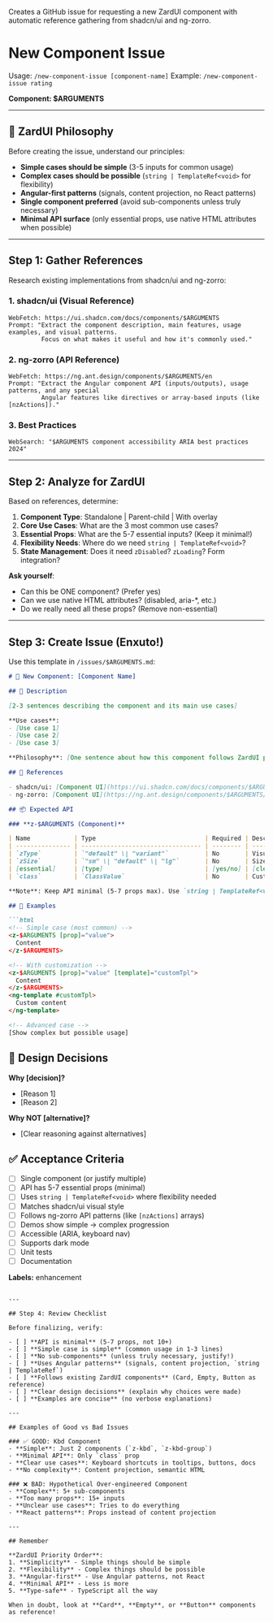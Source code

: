 Creates a GitHub issue for requesting a new ZardUI component with automatic reference gathering from shadcn/ui and ng-zorro.

# New Component Issue

Usage: `/new-component-issue [component-name]`
Example: `/new-component-issue rating`

**Component: $ARGUMENTS**

---

## 🎯 ZardUI Philosophy

Before creating the issue, understand our principles:

- **Simple cases should be simple** (3-5 inputs for common usage)
- **Complex cases should be possible** (`string | TemplateRef<void>` for flexibility)
- **Angular-first patterns** (signals, content projection, no React patterns)
- **Single component preferred** (avoid sub-components unless truly necessary)
- **Minimal API surface** (only essential props, use native HTML attributes when possible)

---

## Step 1: Gather References

Research existing implementations from shadcn/ui and ng-zorro:

### 1. shadcn/ui (Visual Reference)
```
WebFetch: https://ui.shadcn.com/docs/components/$ARGUMENTS
Prompt: "Extract the component description, main features, usage examples, and visual patterns.
         Focus on what makes it useful and how it's commonly used."
```

### 2. ng-zorro (API Reference)
```
WebFetch: https://ng.ant.design/components/$ARGUMENTS/en
Prompt: "Extract the Angular component API (inputs/outputs), usage patterns, and any special
         Angular features like directives or array-based inputs (like [nzActions])."
```

### 3. Best Practices
```
WebSearch: "$ARGUMENTS component accessibility ARIA best practices 2024"
```

---

## Step 2: Analyze for ZardUI

Based on references, determine:

1. **Component Type**: Standalone | Parent-child | With overlay
2. **Core Use Cases**: What are the 3 most common use cases?
3. **Essential Props**: What are the 5-7 essential inputs? (Keep it minimal!)
4. **Flexibility Needs**: Where do we need `string | TemplateRef<void>`?
5. **State Management**: Does it need `zDisabled`? `zLoading`? Form integration?

**Ask yourself**:
- Can this be ONE component? (Prefer yes)
- Can we use native HTML attributes? (disabled, aria-*, etc.)
- Do we really need all these props? (Remove non-essential)

---

## Step 3: Create Issue (Enxuto!)

Use this template in `/issues/$ARGUMENTS.md`:

```markdown
# 🚀 New Component: [Component Name]

## 📖 Description

[2-3 sentences describing the component and its main use cases]

**Use cases**:
- [Use case 1]
- [Use case 2]
- [Use case 3]

**Philosophy**: [One sentence about how this component follows ZardUI patterns]

## 🎨 References

- shadcn/ui: [Component UI](https://ui.shadcn.com/docs/components/$ARGUMENTS) | [Source Code](link)
- ng-zorro: [Component UI](https://ng.ant.design/components/$ARGUMENTS/en) | [Source Code](link)

## 📦 Expected API

### **z-$ARGUMENTS (Component)**

| Name            | Type                              | Required | Description                          |
| --------------- | --------------------------------- | -------- | ------------------------------------ |
| `zType`         | `"default" \| "variant"`          | No       | Visual variant (if applicable)       |
| `zSize`         | `"sm" \| "default" \| "lg"`       | No       | Size variant (if applicable)         |
| [essential]     | [type]                            | [yes/no] | [clear description]                  |
| `class`         | `ClassValue`                      | No       | Custom CSS classes                   |

**Note**: Keep API minimal (5-7 props max). Use `string | TemplateRef<void>` for flexible content.

## 🌟 Examples

```html
<!-- Simple case (most common) -->
<z-$ARGUMENTS [prop]="value">
  Content
</z-$ARGUMENTS>

<!-- With customization -->
<z-$ARGUMENTS [prop]="value" [template]="customTpl">
  Content
</z-$ARGUMENTS>
<ng-template #customTpl>
  Custom content
</ng-template>

<!-- Advanced case -->
[Show complex but possible usage]
```

## 🎯 Design Decisions

**Why [decision]?**
- [Reason 1]
- [Reason 2]

**Why NOT [alternative]?**
- [Clear reasoning against alternatives]

## ✅ Acceptance Criteria

- [ ] Single component (or justify multiple)
- [ ] API has 5-7 essential props (minimal)
- [ ] Uses `string | TemplateRef<void>` where flexibility needed
- [ ] Matches shadcn/ui visual style
- [ ] Follows ng-zorro API patterns (like `[nzActions]` arrays)
- [ ] Demos show simple → complex progression
- [ ] Accessible (ARIA, keyboard nav)
- [ ] Supports dark mode
- [ ] Unit tests
- [ ] Documentation

**Labels:** enhancement
```

---

## Step 4: Review Checklist

Before finalizing, verify:

- [ ] **API is minimal** (5-7 props, not 10+)
- [ ] **Simple case is simple** (common usage in 1-3 lines)
- [ ] **No sub-components** (unless truly necessary, justify!)
- [ ] **Uses Angular patterns** (signals, content projection, `string | TemplateRef`)
- [ ] **Follows existing ZardUI components** (Card, Empty, Button as reference)
- [ ] **Clear design decisions** (explain why choices were made)
- [ ] **Examples are concise** (no verbose explanations)

---

## Examples of Good vs Bad Issues

### ✅ GOOD: Kbd Component
- **Simple**: Just 2 components (`z-kbd`, `z-kbd-group`)
- **Minimal API**: Only `class` prop
- **Clear use cases**: Keyboard shortcuts in tooltips, buttons, docs
- **No complexity**: Content projection, semantic HTML

### ❌ BAD: Hypothetical Over-engineered Component
- **Complex**: 5+ sub-components
- **Too many props**: 15+ inputs
- **Unclear use cases**: Tries to do everything
- **React patterns**: Props instead of content projection

---

## Remember

**ZardUI Priority Order**:
1. **Simplicity** - Simple things should be simple
2. **Flexibility** - Complex things should be possible
3. **Angular-first** - Use Angular patterns, not React
4. **Minimal API** - Less is more
5. **Type-safe** - TypeScript all the way

When in doubt, look at **Card**, **Empty**, or **Button** components as reference!
